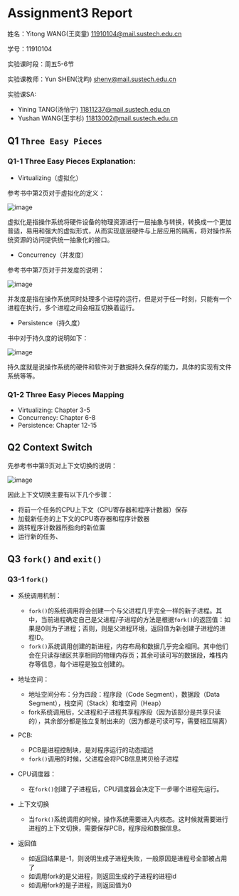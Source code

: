 # Assignment3 Report
姓名：Yitong WANG(王奕童) 11910104@mail.sustech.edu.cn

学号：11910104

实验课时段：周五5-6节

实验课教师：Yun SHEN(沈昀) sheny@mail.sustech.edu.cn

实验课SA:
- Yining TANG(汤怡宁) 11811237@mail.sustech.edu.cn
- Yushan WANG(王宇杉) 11813002@mail.sustech.edu.cn

## Q1 `Three Easy Pieces`

### Q1-1 Three Easy Pieces Explanation:
- Virtualizing（虚拟化）

参考书中第2页对于虚拟化的定义：

![image](https://user-images.githubusercontent.com/64548919/159440428-76bb91e4-3856-422e-be49-264edc9bb2aa.png)

虚拟化是指操作系统将硬件设备的物理资源进行一层抽象与转换，转换成一个更加普适，易用和强大的虚拟形式，从而实现底层硬件与上层应用的隔离，将对操作系统资源的访问提供统一抽象化的接口。

- Concurrency（并发度）

参考书中第7页对于并发度的说明：

![image](https://user-images.githubusercontent.com/64548919/159444161-e3e79be0-046f-411e-8dd1-8369a82f8c51.png)

并发度是指在操作系统同时处理多个进程的运行，但是对于任一时刻，只能有一个进程在执行，多个进程之间会相互切换着运行。

- Persistence（持久度）

书中对于持久度的说明如下：

![image](https://user-images.githubusercontent.com/64548919/159445208-311653da-60f7-474b-83b7-eec4781b9546.png)

持久度就是说操作系统的硬件和软件对于数据持久保存的能力，具体的实现有文件系统等等。

### Q1-2 Three Easy Pieces Mapping

- Virtualizing: Chapter 3-5
- Concurrency: Chapter 6-8
- Persistence: Chapter 12-15

## Q2 Context Switch

先参考书中第9页对上下文切换的说明：

![image](https://user-images.githubusercontent.com/64548919/159465809-afea0f51-a7f1-4ae1-a07a-403daff9ad4a.png)

因此上下文切换主要有以下几个步骤：

- 将前一个任务的CPU上下文（CPU寄存器和程序计数器）保存
- 加载新任务的上下文的CPU寄存器和程序计数器
- 跳转程序计数器所指向的新位置
- 运行新的任务、

## Q3 `fork()` and `exit()`

### Q3-1 `fork()`
- 系统调用机制：
  - `fork()`的系统调用将会创建一个与父进程几乎完全一样的新子进程。其中，当前进程确定自己是父进程/子进程的方法是根据`fork()`的返回值：如果是0则为子进程；否则，则是父进程环境，返回值为新创建子进程的进程ID。
  - `fork()`系统调用创建的新进程，内存布局和数据几乎完全相同。其中他们会在只读存储区共享相同的物理内存页；其余可读可写的数据段，堆栈内存等信息，每个进程是独立创建的。

- 地址空间：
  - 地址空间分布：分为四段：程序段（Code Segment），数据段（Data Segment），栈空间（Stack）和堆空间（Heap）
  - fork系统调用后，父进程和子进程共享程序段（因为该部分是共享只读的），其余部分都是独立复制出来的（因为都是可读可写，需要相互隔离）
 
- PCB:
  - PCB是进程控制块，是对程序运行的动态描述
  - `fork()`调用的时候，父进程会将PCB信息拷贝给子进程

- CPU调度器：
  - 在`fork()`创建了子进程后，CPU调度器会决定下一步哪个进程先运行。

- 上下文切换
  - 当`fork()`系统调用的时候，操作系统需要进入内核态。这时候就需要进行进程的上下文切换，需要保存PCB，程序段和数据信息。

- 返回值
  - 如返回结果是-1，则说明生成子进程失败，一般原因是进程号全部被占用了
  - 如调用fork的是父进程，则返回生成的子进程的进程id
  - 如调用fork的是子进程，则返回值为0
